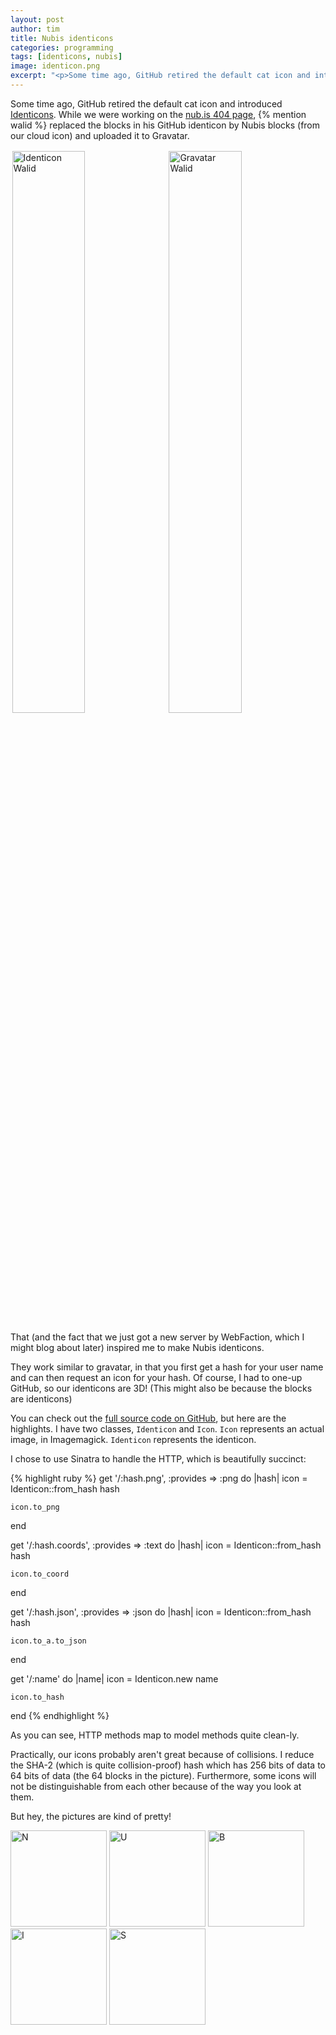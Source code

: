 ```yaml
---
layout: post
author: tim
title: Nubis identicons
categories: programming
tags: [identicons, nubis]
image: identicon.png
excerpt: "<p>Some time ago, GitHub retired the default cat icon and introduced <a href='https://github.com/blog/1586-identicons'>Identicons</a>. While we were working on the <a href='http://nub.is/nonexistent'>nub.is 404 page</a>, <span itemscope itemtype='http://schema.org/Person'><meta content='Walid Said' itemprop='name'><meta content='Senior Developer' itemprop='jobTitle'><a href='https://plus.google.com/104993994538898250860' itemprop='url'>Walid</a></span> replaced the blocks in his GitHub identicon by Nubis blocks (from our cloud icon) and uploaded it to Gravatar. That (and the fact that we just got a new server by WebFaction, which I might blog about later) inspired me to make Nubis identicons.</p>"
---
```


Some time ago, GitHub retired the default cat icon and introduced [Identicons](https://github.com/blog/1586-identicons).
While we were working on the [nub.is 404 page](http://nub.is/nonexistent), {% mention walid %} replaced the blocks in his GitHub identicon by Nubis blocks (from our cloud icon) and uploaded it to Gravatar.

<img alt="Identicon Walid" src="https://identicons.github.com/walidsaid.png" style="width: 48%; margin: 0.5%;">
<img alt="Gravatar Walid" src="https://2.gravatar.com/avatar/54358d53ae6b7e695b63201f3af554bb?d=https%3A%2F%2Fidenticons.github.com%2Ff477d49569195dd32c8c71edb4feba06.png&amp;r=x&amp;s=400" style="width: 48%; margin: 0.5%;">

That (and the fact that we just got a new server by WebFaction, which I might blog about later) inspired me to make Nubis identicons.

They work similar to gravatar, in that you first get a hash for your user name and can then request an icon for your hash.
Of course, I had to one-up GitHub, so our identicons are 3D! (This might also be because the blocks are identicons)

You can check out the [full source code on GitHub](https://github.com/nubisonline/identicons), but here are the highlights.
I have two classes, `Identicon` and `Icon`. `Icon` represents an actual image, in Imagemagick. `Identicon` represents the identicon.

I chose to use Sinatra to handle the HTTP, which is beautifully succinct:

{% highlight ruby %}
get '/:hash.png', :provides => :png do |hash|
	icon = Identicon::from_hash hash

	icon.to_png
end

get '/:hash.coords', :provides => :text do |hash|
	icon = Identicon::from_hash hash

	icon.to_coord
end

get '/:hash.json', :provides => :json do |hash|
	icon = Identicon::from_hash hash

	icon.to_a.to_json
end

get '/:name' do |name|
	icon = Identicon.new name

	icon.to_hash
end
{% endhighlight %}

As you can see, HTTP methods map to model methods quite clean-ly.

Practically, our icons probably aren't great because of collisions.
I reduce the SHA-2 (which is quite collision-proof) hash which has 256 bits of data to 64 bits of data (the 64 blocks in the picture).
Furthermore, some icons will not be distinguishable from each other because of the way you look at them.

But hey, the pictures are kind of pretty!

<img src="http://id.nub.is/aaaa00000000000000aa0000000000000a00000000000000aaaa000000000000.png" style="width: 11em;" alt="N">
<img src="http://id.nub.is/aaaa000000000000a000000000000000a000000000000000aaaa000000000000.png" style="width: 11em;" alt="U">
<img src="http://id.nub.is/aaaa000000000000a0a0000000000000aaa00000000000000000000000000000.png" style="width: 11em;" alt="B">
<img src="http://id.nub.is/aaaa000000000000000000000000000000000000000000000000000000000000.png" style="width: 11em;" alt="I">
<img src="http://id.nub.is/aaaa000000000000aa0a000000000000aa0a000000000000aa0a000000000000.png" style="width: 11em;" alt="S">


